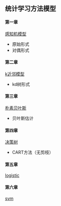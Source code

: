 
## 统计学习方法模型

#### 第一章
[感知机模型](https://github.com/zhangqian666/model_project/blob/master/statistics/perceptron/perceptron.py)

- 原始形式
- 对偶形式


#### 第二章
[k近邻模型](https://github.com/zhangqian666/model_project/blob/master/statistics/knn/knn_main.py)

- kd树形式


#### 第三章

[朴素贝叶斯](https://github.com/zhangqian666/model_project/blob/master/statistics/native_bayes/bayes_main.py)

- 贝叶斯估计

#### 第四章

[决策树](https://github.com/zhangqian666/model_project/blob/master/statistics/decistion_tree/decision_tree_main.py)

- CART方法（无剪枝）

#### 第五章

[logistic](https://github.com/zhangqian666/model_project/blob/master/statistics/logistic/logistic.py)

#### 第六章

[svm](https://github.com/zhangqian666/model_project/blob/master/statistics/svms/svm.py)
